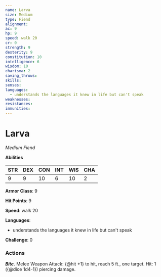 ```yaml
---
name: Larva
size: Medium
type: Fiend
alignment: 
ac: 9
hp: 9
speed: walk 20
cr: 0
strength: 9
dexterity: 9
constitution: 10
intelligence: 6
wisdom: 10
charisma: 2
saving_throws:
skills:
senses: 
languages:
  - understands the languages it knew in life but can't speak
weaknesses:
resistances:
immunities:
---
```


# Larva

*Medium Fiend*

**Abilities**

| STR | DEX | CON | INT | WIS | CHA |
| --- | --- | --- | --- | --- | --- |
| 9 | 9 | 10 | 6 | 10 | 2 |

**Armor Class**: 9

**Hit Points**: 9

**Speed**: walk 20

**Languages**:
  - understands the languages it knew in life but can't speak

**Challenge**: 0

### Actions
***Bite.*** Melee Weapon Attack: {@hit +1} to hit, reach 5 ft., one target. Hit: 1 ({@dice 1d4-1}) piercing damage.


